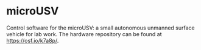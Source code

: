 # microUSV
Control software for the microUSV: a small autonomous unmanned surface vehicle for lab work. The hardware repository can be found at https://osf.io/k7a8p/.
